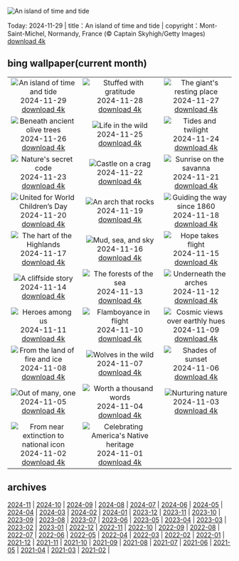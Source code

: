 ![An island of time and tide](https://cn.bing.com/th?id=OHR.MtStMichel_EN-US6641012356_UHD.jpg&w=1000)

Today: 2024-11-29 | title：An island of time and tide | copyright：Mont-Saint-Michel, Normandy, France (© Captain Skyhigh/Getty Images) [download 4k](https://cn.bing.com/th?id=OHR.MtStMichel_EN-US6641012356_UHD.jpg)

## bing wallpaper(current month)

|  |  |  |
| :----: | :----: | :----: |
| ![An island of time and tide](https://cn.bing.com/th?id=OHR.MtStMichel_EN-US6641012356_UHD.jpg&pid=hp&w=384&h=216&rs=1&c=4) <br/>2024-11-29 [download 4k](https://cn.bing.com/th?id=OHR.MtStMichel_EN-US6641012356_UHD.jpg)| ![Stuffed with gratitude](https://cn.bing.com/th?id=OHR.TomTurkeys_EN-US6212893518_UHD.jpg&pid=hp&w=384&h=216&rs=1&c=4) <br/>2024-11-28 [download 4k](https://cn.bing.com/th?id=OHR.TomTurkeys_EN-US6212893518_UHD.jpg)| ![The giant's resting place](https://cn.bing.com/th?id=OHR.SemoisRiver_EN-US6047540380_UHD.jpg&pid=hp&w=384&h=216&rs=1&c=4) <br/>2024-11-27 [download 4k](https://cn.bing.com/th?id=OHR.SemoisRiver_EN-US6047540380_UHD.jpg)|
| ![Beneath ancient olive trees](https://cn.bing.com/th?id=OHR.TrulliGrove_EN-US5919292259_UHD.jpg&pid=hp&w=384&h=216&rs=1&c=4) <br/>2024-11-26 [download 4k](https://cn.bing.com/th?id=OHR.TrulliGrove_EN-US5919292259_UHD.jpg)| ![Life in the wild](https://cn.bing.com/th?id=OHR.AmboseliGiraffes_EN-US9072366924_UHD.jpg&pid=hp&w=384&h=216&rs=1&c=4) <br/>2024-11-25 [download 4k](https://cn.bing.com/th?id=OHR.AmboseliGiraffes_EN-US9072366924_UHD.jpg)| ![Tides and twilight](https://cn.bing.com/th?id=OHR.SonomaCoast_EN-US5218026576_UHD.jpg&pid=hp&w=384&h=216&rs=1&c=4) <br/>2024-11-24 [download 4k](https://cn.bing.com/th?id=OHR.SonomaCoast_EN-US5218026576_UHD.jpg)|
| ![Nature's secret code](https://cn.bing.com/th?id=OHR.FibonacciAloe_EN-US5137471725_UHD.jpg&pid=hp&w=384&h=216&rs=1&c=4) <br/>2024-11-23 [download 4k](https://cn.bing.com/th?id=OHR.FibonacciAloe_EN-US5137471725_UHD.jpg)| ![Castle on a crag](https://cn.bing.com/th?id=OHR.ZafraCastle_EN-US5032917939_UHD.jpg&pid=hp&w=384&h=216&rs=1&c=4) <br/>2024-11-22 [download 4k](https://cn.bing.com/th?id=OHR.ZafraCastle_EN-US5032917939_UHD.jpg)| ![Sunrise on the savanna](https://cn.bing.com/th?id=OHR.LionCubs_EN-US4742616367_UHD.jpg&pid=hp&w=384&h=216&rs=1&c=4) <br/>2024-11-21 [download 4k](https://cn.bing.com/th?id=OHR.LionCubs_EN-US4742616367_UHD.jpg)|
| ![United for World Children’s Day](https://cn.bing.com/th?id=OHR.BeyondSaype_EN-US4398054405_UHD.jpg&pid=hp&w=384&h=216&rs=1&c=4) <br/>2024-11-20 [download 4k](https://cn.bing.com/th?id=OHR.BeyondSaype_EN-US4398054405_UHD.jpg)| ![An arch that rocks](https://cn.bing.com/th?id=OHR.TasmansArch_EN-US4274981499_UHD.jpg&pid=hp&w=384&h=216&rs=1&c=4) <br/>2024-11-19 [download 4k](https://cn.bing.com/th?id=OHR.TasmansArch_EN-US4274981499_UHD.jpg)| ![Guiding the way since 1860](https://cn.bing.com/th?id=OHR.PorthcawlLighthouse_EN-US4147042402_UHD.jpg&pid=hp&w=384&h=216&rs=1&c=4) <br/>2024-11-18 [download 4k](https://cn.bing.com/th?id=OHR.PorthcawlLighthouse_EN-US4147042402_UHD.jpg)|
| ![The hart of the Highlands](https://cn.bing.com/th?id=OHR.RedStag_EN-US3910525623_UHD.jpg&pid=hp&w=384&h=216&rs=1&c=4) <br/>2024-11-17 [download 4k](https://cn.bing.com/th?id=OHR.RedStag_EN-US3910525623_UHD.jpg)| ![Mud, sea, and sky](https://cn.bing.com/th?id=OHR.FrieslandNetherlands_EN-US3770890281_UHD.jpg&pid=hp&w=384&h=216&rs=1&c=4) <br/>2024-11-16 [download 4k](https://cn.bing.com/th?id=OHR.FrieslandNetherlands_EN-US3770890281_UHD.jpg)| ![Hope takes flight](https://cn.bing.com/th?id=OHR.YiPengLanterns_EN-US2889801198_UHD.jpg&pid=hp&w=384&h=216&rs=1&c=4) <br/>2024-11-15 [download 4k](https://cn.bing.com/th?id=OHR.YiPengLanterns_EN-US2889801198_UHD.jpg)|
| ![A cliffside story](https://cn.bing.com/th?id=OHR.ManarolaItaly_EN-US4826543395_UHD.jpg&pid=hp&w=384&h=216&rs=1&c=4) <br/>2024-11-14 [download 4k](https://cn.bing.com/th?id=OHR.ManarolaItaly_EN-US4826543395_UHD.jpg)| ![The forests of the sea](https://cn.bing.com/th?id=OHR.KelpForest_EN-US4745308334_UHD.jpg&pid=hp&w=384&h=216&rs=1&c=4) <br/>2024-11-13 [download 4k](https://cn.bing.com/th?id=OHR.KelpForest_EN-US4745308334_UHD.jpg)| ![Underneath the arches](https://cn.bing.com/th?id=OHR.CoveArch_EN-US4653050772_UHD.jpg&pid=hp&w=384&h=216&rs=1&c=4) <br/>2024-11-12 [download 4k](https://cn.bing.com/th?id=OHR.CoveArch_EN-US4653050772_UHD.jpg)|
| ![Heroes among us](https://cn.bing.com/th?id=OHR.VeteranReflections_EN-US4567357121_UHD.jpg&pid=hp&w=384&h=216&rs=1&c=4) <br/>2024-11-11 [download 4k](https://cn.bing.com/th?id=OHR.VeteranReflections_EN-US4567357121_UHD.jpg)| ![Flamboyance in flight](https://cn.bing.com/th?id=OHR.YucatanFlamingos_EN-US4470232432_UHD.jpg&pid=hp&w=384&h=216&rs=1&c=4) <br/>2024-11-10 [download 4k](https://cn.bing.com/th?id=OHR.YucatanFlamingos_EN-US4470232432_UHD.jpg)| ![Cosmic views over earthly hues](https://cn.bing.com/th?id=OHR.MoroccoMilkyWay_EN-US4411505209_UHD.jpg&pid=hp&w=384&h=216&rs=1&c=4) <br/>2024-11-09 [download 4k](https://cn.bing.com/th?id=OHR.MoroccoMilkyWay_EN-US4411505209_UHD.jpg)|
| ![From the land of fire and ice](https://cn.bing.com/th?id=OHR.GlacialRivers_EN-US4356459123_UHD.jpg&pid=hp&w=384&h=216&rs=1&c=4) <br/>2024-11-08 [download 4k](https://cn.bing.com/th?id=OHR.GlacialRivers_EN-US4356459123_UHD.jpg)| ![Wolves in the wild](https://cn.bing.com/th?id=OHR.CanadaWolves_EN-US4285635290_UHD.jpg&pid=hp&w=384&h=216&rs=1&c=4) <br/>2024-11-07 [download 4k](https://cn.bing.com/th?id=OHR.CanadaWolves_EN-US4285635290_UHD.jpg)| ![Shades of sunset](https://cn.bing.com/th?id=OHR.ShiShiBeach_EN-US4231457607_UHD.jpg&pid=hp&w=384&h=216&rs=1&c=4) <br/>2024-11-06 [download 4k](https://cn.bing.com/th?id=OHR.ShiShiBeach_EN-US4231457607_UHD.jpg)|
| ![Out of many, one](https://cn.bing.com/th?id=OHR.DCSunrise_EN-US2459275186_UHD.jpg&pid=hp&w=384&h=216&rs=1&c=4) <br/>2024-11-05 [download 4k](https://cn.bing.com/th?id=OHR.DCSunrise_EN-US2459275186_UHD.jpg)| ![Worth a thousand words](https://cn.bing.com/th?id=OHR.CumbriaAutumn_EN-US4102686749_UHD.jpg&pid=hp&w=384&h=216&rs=1&c=4) <br/>2024-11-04 [download 4k](https://cn.bing.com/th?id=OHR.CumbriaAutumn_EN-US4102686749_UHD.jpg)| ![Nurturing nature](https://cn.bing.com/th?id=OHR.YucatanBiosphere_EN-US4019968428_UHD.jpg&pid=hp&w=384&h=216&rs=1&c=4) <br/>2024-11-03 [download 4k](https://cn.bing.com/th?id=OHR.YucatanBiosphere_EN-US4019968428_UHD.jpg)|
| ![From near extinction to national icon](https://cn.bing.com/th?id=OHR.BisonYellowstone_EN-US4259322652_UHD.jpg&pid=hp&w=384&h=216&rs=1&c=4) <br/>2024-11-02 [download 4k](https://cn.bing.com/th?id=OHR.BisonYellowstone_EN-US4259322652_UHD.jpg)| ![Celebrating America's Native heritage](https://cn.bing.com/th?id=OHR.HovenweepRuins_EN-US3883549583_UHD.jpg&pid=hp&w=384&h=216&rs=1&c=4) <br/>2024-11-01 [download 4k](https://cn.bing.com/th?id=OHR.HovenweepRuins_EN-US3883549583_UHD.jpg)|

## archives

[2024-11](./archives/en-US/2024-11.md) | [2024-10](./archives/en-US/2024-10.md) | [2024-09](./archives/en-US/2024-09.md) | [2024-08](./archives/en-US/2024-08.md) | [2024-07](./archives/en-US/2024-07.md) | [2024-06](./archives/en-US/2024-06.md) | [2024-05](./archives/en-US/2024-05.md) | [2024-04](./archives/en-US/2024-04.md) |
[2024-03](./archives/en-US/2024-03.md) | [2024-02](./archives/en-US/2024-02.md) | [2024-01](./archives/en-US/2024-01.md) | [2023-12](./archives/en-US/2023-12.md) | [2023-11](./archives/en-US/2023-11.md) | [2023-10](./archives/en-US/2023-10.md) | [2023-09](./archives/en-US/2023-09.md) | [2023-08](./archives/en-US/2023-08.md) |
[2023-07](./archives/en-US/2023-07.md) | [2023-06](./archives/en-US/2023-06.md) | [2023-05](./archives/en-US/2023-05.md) | [2023-04](./archives/en-US/2023-04.md) | [2023-03](./archives/en-US/2023-03.md) | [2023-02](./archives/en-US/2023-02.md) | [2023-01](./archives/en-US/2023-01.md) | [2022-12](./archives/en-US/2022-12.md) |
[2022-11](./archives/en-US/2022-11.md) | [2022-10](./archives/en-US/2022-10.md) | [2022-09](./archives/en-US/2022-09.md) | [2022-08](./archives/en-US/2022-08.md) | [2022-07](./archives/en-US/2022-07.md) | [2022-06](./archives/en-US/2022-06.md) | [2022-05](./archives/en-US/2022-05.md) | [2022-04](./archives/en-US/2022-04.md) |
[2022-03](./archives/en-US/2022-03.md) | [2022-02](./archives/en-US/2022-02.md) | [2022-01](./archives/en-US/2022-01.md) | [2021-12](./archives/en-US/2021-12.md) | [2021-11](./archives/en-US/2021-11.md) | [2021-10](./archives/en-US/2021-10.md) | [2021-09](./archives/en-US/2021-09.md) | [2021-08](./archives/en-US/2021-08.md) |
[2021-07](./archives/en-US/2021-07.md) | [2021-06](./archives/en-US/2021-06.md) | [2021-05](./archives/en-US/2021-05.md) | [2021-04](./archives/en-US/2021-04.md) | [2021-03](./archives/en-US/2021-03.md) | [2021-02](./archives/en-US/2021-02.md) |
